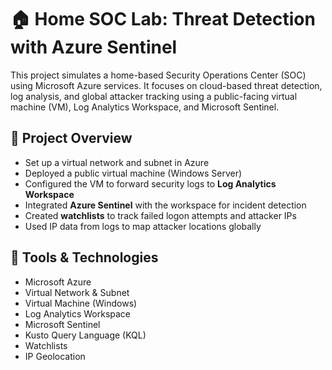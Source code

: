 # 🏠 Home SOC Lab: Threat Detection with Azure Sentinel

This project simulates a home-based Security Operations Center (SOC) using Microsoft Azure services. It focuses on cloud-based threat detection, log analysis, and global attacker tracking using a public-facing virtual machine (VM), Log Analytics Workspace, and Microsoft Sentinel.

## 🚀 Project Overview

- Set up a virtual network and subnet in Azure
- Deployed a public virtual machine (Windows Server)
- Configured the VM to forward security logs to **Log Analytics Workspace**
- Integrated **Azure Sentinel** with the workspace for incident detection
- Created **watchlists** to track failed logon attempts and attacker IPs
- Used IP data from logs to map attacker locations globally

## 🔧 Tools & Technologies

- Microsoft Azure
- Virtual Network & Subnet
- Virtual Machine (Windows)
- Log Analytics Workspace
- Microsoft Sentinel
- Kusto Query Language (KQL)
- Watchlists
- IP Geolocation









